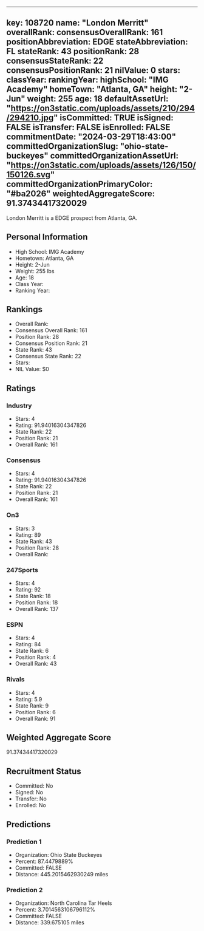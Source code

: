 ---
  key: 108720
  name: "London Merritt"
  overallRank: 
  consensusOverallRank: 161
  positionAbbreviation: EDGE
  stateAbbreviation: FL
  stateRank: 43
  positionRank: 28
  consensusStateRank: 22
  consensusPositionRank: 21
  nilValue: 0
  stars: 
  classYear: 
  rankingYear: 
  highSchool: "IMG Academy"
  homeTown: "Atlanta, GA"
  height: "2-Jun"
  weight: 255
  age: 18
  defaultAssetUrl: "https://on3static.com/uploads/assets/210/294/294210.jpg"
  isCommitted: TRUE
  isSigned: FALSE
  isTransfer: FALSE
  isEnrolled: FALSE
  commitmentDate: "2024-03-29T18:43:00"
  committedOrganizationSlug: "ohio-state-buckeyes"
  committedOrganizationAssetUrl: "https://on3static.com/uploads/assets/126/150/150126.svg"
  committedOrganizationPrimaryColor: "#ba2026"
  weightedAggregateScore: 91.37434417320029
  ---
  
  London Merritt is a EDGE prospect from Atlanta, GA.
  
  ## Personal Information
  - High School: IMG Academy
  - Hometown: Atlanta, GA
  - Height: 2-Jun
  - Weight: 255 lbs
  - Age: 18
  - Class Year: 
  - Ranking Year: 
  
  ## Rankings
  - Overall Rank: 
  - Consensus Overall Rank: 161
  - Position Rank: 28
  - Consensus Position Rank: 21
  - State Rank: 43
  - Consensus State Rank: 22
  - Stars: 
  - NIL Value: $0
  
  ## Ratings
  
  ### Industry
  - Stars: 4
  - Rating: 91.94016304347826
  - State Rank: 22
  - Position Rank: 21
  - Overall Rank: 161
  
  ### Consensus
  - Stars: 4
  - Rating: 91.94016304347826
  - State Rank: 22
  - Position Rank: 21
  - Overall Rank: 161
  
  ### On3
  - Stars: 3
  - Rating: 89
  - State Rank: 43
  - Position Rank: 28
  - Overall Rank: 
  
  ### 247Sports
  - Stars: 4
  - Rating: 92
  - State Rank: 18
  - Position Rank: 18
  - Overall Rank: 137
  
  ### ESPN
  - Stars: 4
  - Rating: 84
  - State Rank: 6
  - Position Rank: 4
  - Overall Rank: 43
  
  ### Rivals
  - Stars: 4
  - Rating: 5.9
  - State Rank: 9
  - Position Rank: 6
  - Overall Rank: 91
  
  ## Weighted Aggregate Score
  91.37434417320029
  
  ## Recruitment Status
  - Committed: No
  - Signed: No
  - Transfer: No
  - Enrolled: No
  
  
  
  ## Predictions
  
  ### Prediction 1
  - Organization: Ohio State Buckeyes
  - Percent: 87.4479889%
  - Committed: FALSE
  - Distance: 445.2015462930249 miles
  
  ### Prediction 2
  - Organization: North Carolina Tar Heels
  - Percent: 3.7014563106796112%
  - Committed: FALSE
  - Distance: 339.675105 miles
  